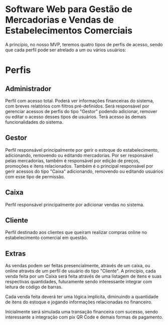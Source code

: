 ﻿# Software Web para Gestão de Mercadorias e Vendas de Estabelecimentos Comerciais

A princípio, no nosso MVP, teremos quatro tipos de perfis de acesso, sendo que cada perfil pode ser atrelado a um ou vários usuários:

# Perfis

## Administrador

Perfil com acesso total. Poderá ver informações financeiras do sistema, com breves relatórios com filtros pré-definidos. Será responsável por gerenciar acessos de perfis do tipo "Gestor" podendo adicionar, remover ou editar o acesso desses tipos de usuários. Terá acesso às demais funcionalidades do sistema.

## Gestor

Perfil responsável principalmente por gerir o estoque do estabelecimento, adicionando, removendo ou editando mercadorias. Por ser responsável pelas mercadorias, também é responsável por edição de preços, promoções e itens relacionados. Também é o principal responsável por gerir acessos do tipo "Caixa" adicionando, removendo ou editando usuários com esse tipo de permissão.

## Caixa

Perfil responsável principalmente por adicionar vendas no sistema.

## Cliente

Perfil destinado aos clientes que queiram realizar compras online no estabelecimento comercial em questão.

## Extras

As vendas podem ser feitas presencialmente, através de um caixa, ou online através de um perfil de usuário do tipo "Cliente". A princípio, cada venda feita por um Caixa será feita através de uma listagem de itens e suas respectivas quantidades, futuramente sendo interessante integrar com leitura de código de barras.

Cada venda feita deverá ter uma lógica implícita, diminuindo a quantidade de itens do estoque e jogando informações relacionadas no financeiro.

Inicialmente será simulada uma transação financeira com sucesso, sendo interessante a integração com pix QR Code e demais formas de pagamento.
